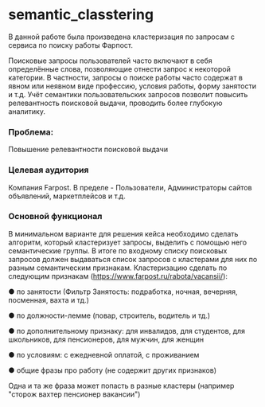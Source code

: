 # semantic_classtering

В данной работе была произведена кластеризация по запросам с сервиса по поиску работы Фарпост. 

Поисковые запросы пользователей часто включают в себя определённые слова, позволяющие отнести запрос к некоторой категории. В частности, запросы о поиске работы часто содержат в явном или неявном виде профессию, условия работы, форму занятости и т.д. Учёт семантики пользовательских запросов позволит повысить релевантность поисковой выдачи, проводить более глубокую аналитику.

### Проблема:
Повышение релевантности поисковой выдачи

### Целевая аудитория
Компания Farpost. В пределе - Пользователи, Администраторы сайтов объявлений, маркетплейсов и т.д.

### Основной функционал
В минимальном варианте для решения кейса необходимо сделать алгоритм, который кластеризует запросы, выделить с помощью него семантические группы. В итоге по входному списку поисковых запросов должен выдаваться список запросов с кластерами для них по разным семантическим признакам.
Кластеризацию сделать по следующим признакам (https://www.farpost.ru/rabota/vacansii/):

●       по занятости (Фильтр Занятость: подработка, ночная, вечерняя, посменная, вахта и тд.)

●       по должности-лемме (повар, строитель, водитель и тд.)

●       по дополнительному признаку: для инвалидов, для студентов, для школьников, для пенсионеров, для мужчин, для женщин

●       по условиям: с ежедневной оплатой, с проживанием

●       общие фразы про работу (не содержит других признаков)

Одна и та же фраза может попасть в разные кластеры (например "сторож вахтер пенсионер вакансии")
